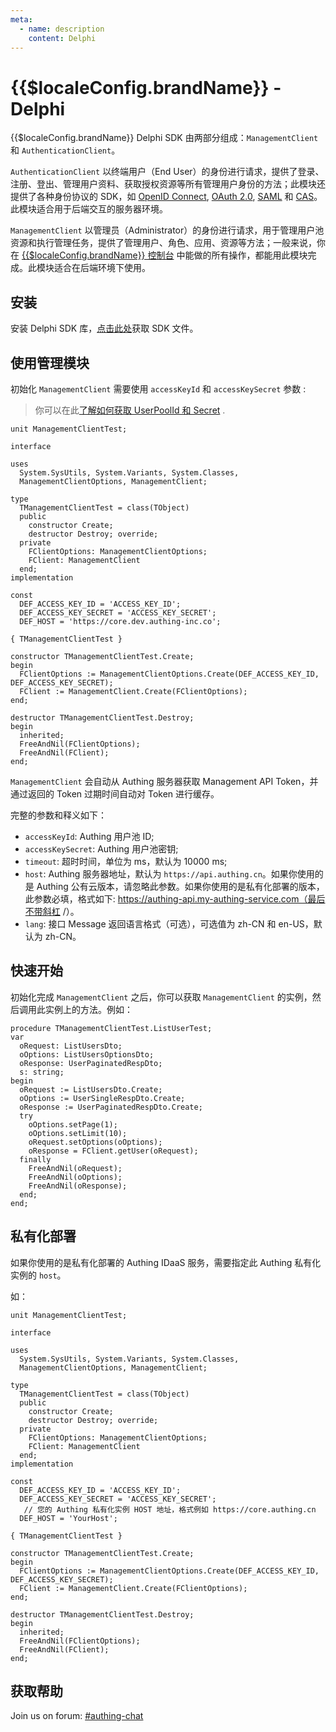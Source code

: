 ```yaml
---
meta:
  - name: description
    content: Delphi
---
```


# {{$localeConfig.brandName}} - Delphi

<LastUpdated/>

{{$localeConfig.brandName}} Delphi SDK 由两部分组成：`ManagementClient` 和 `AuthenticationClient`。

`AuthenticationClient` 以终端用户（End User）的身份进行请求，提供了登录、注册、登出、管理用户资料、获取授权资源等所有管理用户身份的方法；此模块还提供了各种身份协议的 SDK，如 [OpenID Connect](/guides/federation/oidc.md), [OAuth 2.0](/guides/federation/oauth.md), [SAML](/guides/federation/saml.md) 和 [CAS](/guides/federation/cas.md)。此模块适合用于后端交互的服务器环境。

`ManagementClient` 以管理员（Administrator）的身份进行请求，用于管理用户池资源和执行管理任务，提供了管理用户、角色、应用、资源等方法；一般来说，你在 [{{$localeConfig.brandName}} 控制台](https://console.authing.cn/console/userpool) 中能做的所有操作，都能用此模块完成。此模块适合在后端环境下使用。

## 安装

安装 Delphi SDK 库，[点击此处]()获取 SDK 文件。

## 使用管理模块

初始化 `ManagementClient` 需要使用 `accessKeyId` 和 `accessKeySecret` 参数 :

> 你可以在此[了解如何获取 UserPoolId 和 Secret](/guides/faqs/get-userpool-id-and-secret.md) .

```delphi
unit ManagementClientTest;

interface

uses
  System.SysUtils, System.Variants, System.Classes,
  ManagementClientOptions, ManagementClient;

type
  TManagementClientTest = class(TObject)
  public
    constructor Create;
    destructor Destroy; override;
  private
    FClientOptions: ManagementClientOptions;
    FClient: ManagementClient
  end;
implementation

const
  DEF_ACCESS_KEY_ID = 'ACCESS_KEY_ID';
  DEF_ACCESS_KEY_SECRET = 'ACCESS_KEY_SECRET';
  DEF_HOST = 'https://core.dev.authing-inc.co';

{ TManagementClientTest }

constructor TManagementClientTest.Create;
begin
  FClientOptions := ManagementClientOptions.Create(DEF_ACCESS_KEY_ID, DEF_ACCESS_KEY_SECRET);
  FClient := ManagementClient.Create(FClientOptions);
end;

destructor TManagementClientTest.Destroy;
begin
  inherited;
  FreeAndNil(FClientOptions);
  FreeAndNil(FClient);
end;
```

`ManagementClient` 会自动从 Authing 服务器获取 Management API Token，并通过返回的 Token 过期时间自动对 Token 进行缓存。

完整的参数和释义如下：

- `accessKeyId`: Authing 用户池 ID;
- `accessKeySecret`: Authing 用户池密钥;
- `timeout`: 超时时间，单位为 ms，默认为 10000 ms;
- `host`: Authing 服务器地址，默认为 `https://api.authing.cn`。如果你使用的是 Authing 公有云版本，请忽略此参数。如果你使用的是私有化部署的版本，此参数必填，格式如下: https://authing-api.my-authing-service.com（最后不带斜杠 /）。
- `lang`: 接口 Message 返回语言格式（可选），可选值为 zh-CN 和 en-US，默认为 zh-CN。

## 快速开始

初始化完成 `ManagementClient` 之后，你可以获取 `ManagementClient` 的实例，然后调用此实例上的方法。例如：

```delphi
procedure TManagementClientTest.ListUserTest;
var
  oRequest: ListUsersDto;
  oOptions: ListUsersOptionsDto;
  oResponse: UserPaginatedRespDto;
  s: string;
begin
  oRequest := ListUsersDto.Create;
  oOptions := UserSingleRespDto.Create;
  oResponse := UserPaginatedRespDto.Create;
  try
	oOptions.setPage(1);
	oOptions.setLimit(10);
	oRequest.setOptions(oOptions);
    oResponse = FClient.getUser(oRequest);
  finally
    FreeAndNil(oRequest);
    FreeAndNil(oOptions);
    FreeAndNil(oResponse);
  end;
end;
```

## 私有化部署

如果你使用的是私有化部署的 Authing IDaaS 服务，需要指定此 Authing 私有化实例的 `host`。

如：

```delphi
unit ManagementClientTest;

interface

uses
  System.SysUtils, System.Variants, System.Classes,
  ManagementClientOptions, ManagementClient;

type
  TManagementClientTest = class(TObject)
  public
    constructor Create;
    destructor Destroy; override;
  private
    FClientOptions: ManagementClientOptions;
    FClient: ManagementClient
  end;
implementation

const
  DEF_ACCESS_KEY_ID = 'ACCESS_KEY_ID';
  DEF_ACCESS_KEY_SECRET = 'ACCESS_KEY_SECRET';
   // 您的 Authing 私有化实例 HOST 地址，格式例如 https://core.authing.cn
  DEF_HOST = 'YourHost';

{ TManagementClientTest }

constructor TManagementClientTest.Create;
begin
  FClientOptions := ManagementClientOptions.Create(DEF_ACCESS_KEY_ID, DEF_ACCESS_KEY_SECRET);
  FClient := ManagementClient.Create(FClientOptions);
end;

destructor TManagementClientTest.Destroy;
begin
  inherited;
  FreeAndNil(FClientOptions);
  FreeAndNil(FClient);
end;
```

## 获取帮助

Join us on forum: [#authing-chat](https://forum.authing.cn/)
